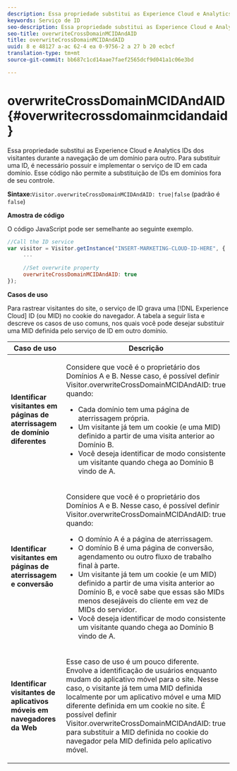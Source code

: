 ```yaml
---
description: Essa propriedade substitui as Experience Cloud e Analytics IDs dos visitantes durante a navegação de um domínio para outro. Para substituir uma ID, é necessário possuir e implementar o serviço de ID em cada domínio. Esse código não permite a substituição de IDs em domínios fora de seu controle.
keywords: Serviço de ID
seo-description: Essa propriedade substitui as Experience Cloud e Analytics IDs dos visitantes durante a navegação de um domínio para outro. Para substituir uma ID, é necessário possuir e implementar o serviço de ID em cada domínio. Esse código não permite a substituição de IDs em domínios fora de seu controle.
seo-title: overwriteCrossDomainMCIDAndAID
title: overwriteCrossDomainMCIDAndAID
uuid: 8 e 48127 a-ac 62-4 ea 0-9756-2 a 27 b 20 ecbcf
translation-type: tm+mt
source-git-commit: bb687c1cd14aae7faef2565dcf9d041a1c06e3bd

---
```



# overwriteCrossDomainMCIDAndAID{#overwritecrossdomainmcidandaid}

Essa propriedade substitui as Experience Cloud e Analytics IDs dos visitantes durante a navegação de um domínio para outro. Para substituir uma ID, é necessário possuir e implementar o serviço de ID em cada domínio. Esse código não permite a substituição de IDs em domínios fora de seu controle.

**Sintaxe:**`Visitor.overwriteCrossDomainMCIDAndAID: true|false` (padrão é `false`)

**Amostra de código**

O código JavaScript pode ser semelhante ao seguinte exemplo.

```js
//Call the ID service 
var visitor = Visitor.getInstance("INSERT-MARKETING-CLOUD-ID-HERE", { 
     ... 
 
     //Set overwrite property 
     overwriteCrossDomainMCIDAndAID: true 
}); 
```

**Casos de uso**

Para rastrear visitantes do site, o serviço de ID grava uma [!DNL Experience Cloud] ID (ou MID) no cookie do navegador. A tabela a seguir lista e descreve os casos de uso comuns, nos quais você pode desejar substituir uma MID definida pelo serviço de ID em outro domínio.

<table id="table_FC1AF6551D6646E0BF1C4FB7C1316EBB"> 
 <thead> 
  <tr> 
   <th colname="col1" class="entry"> Caso de uso </th> 
   <th colname="col2" class="entry"> Descrição </th> 
  </tr> 
 </thead>
 <tbody> 
  <tr> 
   <td colname="col1"> <p> <b>Identificar visitantes em páginas de aterrissagem de domínio diferentes</b> </p> </td> 
   <td colname="col2"> <p>Considere que você é o proprietário dos Domínios A e B. Nesse caso, é possível definir <span class="codeph">Visitor.overwriteCrossDomainMCIDAndAID: true</span> quando: </p> <p> 
     <ul id="ul_FB4704BFE7134F1688E34BF1A36627B7"> 
      <li id="li_FF71FD1FB9DD4702B675A140FAD2B481">Cada domínio tem uma página de aterrissagem própria. </li> 
      <li id="li_78F75469D32D473B93148B46D35E67F1">Um visitante já tem um cookie (e uma MID) definido a partir de uma visita anterior ao Domínio B. </li> 
      <li id="li_305CE5138EEB43D3BF9CE38D1E7FFA04">Você deseja identificar de modo consistente um visitante quando chega ao Domínio B vindo de A. </li> 
     </ul> </p> </td> 
  </tr> 
  <tr> 
   <td colname="col1"> <p> <b>Identificar visitantes em páginas de aterrissagem e conversão</b> </p> </td> 
   <td colname="col2"> <p>Considere que você é o proprietário dos Domínios A e B. Nesse caso, é possível definir <span class="codeph">Visitor.overwriteCrossDomainMCIDAndAID: true</span> quando: </p> 
    <ul id="ul_7BEBFD523A2F47AFB6963536E43692D0"> 
     <li id="li_71586080489340E2A6C0B263F231E3DE">O domínio A é a página de aterrissagem. </li> 
     <li id="li_4E3D3CB380EE4F1BAC4CD752194AE8DE">O domínio B é uma página de conversão, agendamento ou outro fluxo de trabalho final à parte. </li> 
     <li id="li_FB393B16CFAC4D2D9B2328EBA4573C1A">Um visitante já tem um cookie (e um MID) definido a partir de uma visita anterior ao Domínio B, e você sabe que essas são MIDs menos desejáveis do cliente em vez de MIDs do servidor. </li> 
     <li id="li_36FC138530A4476A995C0F9FD73C41DE">Você deseja identificar de modo consistente um visitante quando chega ao Domínio B vindo de A. </li> 
    </ul> </td> 
  </tr> 
  <tr> 
   <td colname="col1"> <p> <b>Identificar visitantes de aplicativos móveis em navegadores da Web</b> </p> </td> 
   <td colname="col2"> <p>Esse caso de uso é um pouco diferente. Envolve a identificação de usuários enquanto mudam do aplicativo móvel para o site. Nesse caso, o visitante já tem uma MID definida localmente por um aplicativo móvel e uma MID diferente definida em um cookie no site. É possível definir <span class="codeph">Visitor.overwriteCrossDomainMCIDAndAID: true</span> para substituir a MID definida no cookie do navegador pela MID definida pelo aplicativo móvel. </p> </td> 
  </tr> 
 </tbody> 
</table>

